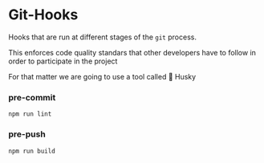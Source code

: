 # Git-Hooks

Hooks that are run at different stages of the `git` process.

This enforces code quality standars that other developers have to follow in order to participate in the project

For that matter we are going to use a tool called 🐾 Husky

### pre-commit

```pre-commit
npm run lint
```

### pre-push

```
npm run build
```
